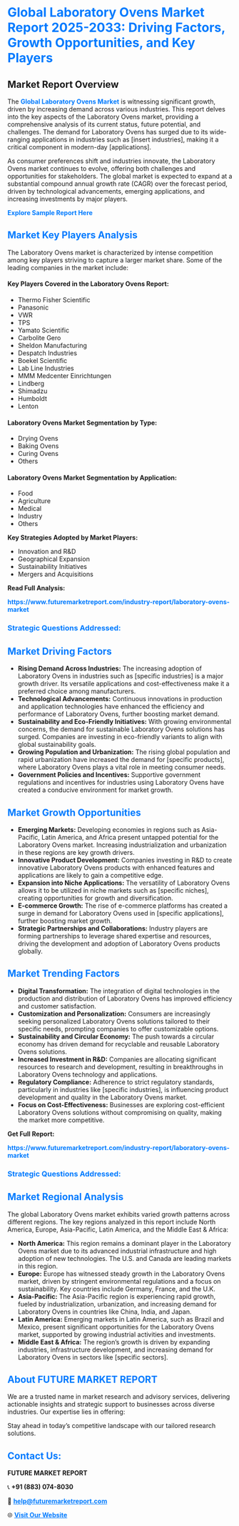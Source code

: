 <h1 style="color: #007BFF;">Global Laboratory Ovens Market Report 2025-2033: Driving Factors, Growth Opportunities, and Key Players</h1>

<section id="overview">
<h2>Market Report Overview</h2>
<p>The <a href="https://www.futuremarketreport.com/industry-report/laboratory-ovens-market" style="color: #007BFF; text-decoration: none;"><strong>Global Laboratory Ovens Market</strong></a> is witnessing significant growth, driven by increasing demand across various industries. This report delves into the key aspects of the Laboratory Ovens market, providing a comprehensive analysis of its current status, future potential, and challenges. The demand for Laboratory Ovens has surged due to its wide-ranging applications in industries such as [insert industries], making it a critical component in modern-day [applications].</p>
<p>As consumer preferences shift and industries innovate, the Laboratory Ovens market continues to evolve, offering both challenges and opportunities for stakeholders. The global market is expected to expand at a substantial compound annual growth rate (CAGR) over the forecast period, driven by technological advancements, emerging applications, and increasing investments by major players.</p>
</section>

<section id="overview">
<p><a href="https://www.futuremarketreport.com/request-sample/reportId=83459" style="color: #007BFF; text-decoration: none;"><strong>Explore Sample Report Here</strong></a></p>
</section>

<section id="key-players">
<h2 style="color: #007BFF;">Market Key Players Analysis</h2>
<p>The Laboratory Ovens market is characterized by intense competition among key players striving to capture a larger market share. Some of the leading companies in the market include:</p>
<h4>Key Players Covered in the Laboratory Ovens Report:</h4>
<ul><li>Thermo Fisher Scientific</li><li>Panasonic</li><li>VWR</li><li>TPS</li><li>Yamato Scientific</li><li>Carbolite Gero</li><li>Sheldon Manufacturing</li><li>Despatch Industries</li><li>Boekel Scientific</li><li>Lab Line Industries</li><li>MMM Medcenter Einrichtungen</li><li>Lindberg</li><li>Shimadzu</li><li>Humboldt</li><li>Lenton</li></ul>
<h4>Laboratory Ovens Market Segmentation by Type:</h4>
<ul><li>Drying Ovens</li><li>Baking Ovens</li><li>Curing Ovens</li><li>Others</li></ul>

<h4>Laboratory Ovens Market Segmentation by Application:</h4>
<ul><li>Food</li><li>Agriculture</li><li>Medical</li><li>Industry</li><li>Others</li></ul>
<p><strong>Key Strategies Adopted by Market Players:</strong></p>
<ul>
<li>Innovation and R&D</li>
<li>Geographical Expansion</li>
<li>Sustainability Initiatives</li>
<li>Mergers and Acquisitions</li>
</ul>
</section>

<section>
<p><strong>Read Full Analysis: </strong></p><a href="https://www.futuremarketreport.com/industry-report/laboratory-ovens-market" style="color: #007BFF; text-decoration: none;"><strong>https://www.futuremarketreport.com/industry-report/laboratory-ovens-market</strong></a>
<h3 style="color: #007BFF;">Strategic Questions Addressed:</h3>
</section>

<section id="driving-factors">
<h2 style="color: #007BFF;">Market Driving Factors</h2>
<ul>
<li><strong>Rising Demand Across Industries:</strong> The increasing adoption of Laboratory Ovens in industries such as [specific industries] is a major growth driver. Its versatile applications and cost-effectiveness make it a preferred choice among manufacturers.</li>
<li><strong>Technological Advancements:</strong> Continuous innovations in production and application technologies have enhanced the efficiency and performance of Laboratory Ovens, further boosting market demand.</li>
<li><strong>Sustainability and Eco-Friendly Initiatives:</strong> With growing environmental concerns, the demand for sustainable Laboratory Ovens solutions has surged. Companies are investing in eco-friendly variants to align with global sustainability goals.</li>
<li><strong>Growing Population and Urbanization:</strong> The rising global population and rapid urbanization have increased the demand for [specific products], where Laboratory Ovens plays a vital role in meeting consumer needs.</li>
<li><strong>Government Policies and Incentives:</strong> Supportive government regulations and incentives for industries using Laboratory Ovens have created a conducive environment for market growth.</li>
</ul>
</section>

<section id="growth-opportunities">
<h2 style="color: #007BFF;">Market Growth Opportunities</h2>
<ul>
<li><strong>Emerging Markets:</strong> Developing economies in regions such as Asia-Pacific, Latin America, and Africa present untapped potential for the Laboratory Ovens market. Increasing industrialization and urbanization in these regions are key growth drivers.</li>
<li><strong>Innovative Product Development:</strong> Companies investing in R&D to create innovative Laboratory Ovens products with enhanced features and applications are likely to gain a competitive edge.</li>
<li><strong>Expansion into Niche Applications:</strong> The versatility of Laboratory Ovens allows it to be utilized in niche markets such as [specific niches], creating opportunities for growth and diversification.</li>
<li><strong>E-commerce Growth:</strong> The rise of e-commerce platforms has created a surge in demand for Laboratory Ovens used in [specific applications], further boosting market growth.</li>
<li><strong>Strategic Partnerships and Collaborations:</strong> Industry players are forming partnerships to leverage shared expertise and resources, driving the development and adoption of Laboratory Ovens products globally.</li>
</ul>
</section>

<section id="trending-factors">
<h2 style="color: #007BFF;">Market Trending Factors</h2>
<ul>
<li><strong>Digital Transformation:</strong> The integration of digital technologies in the production and distribution of Laboratory Ovens has improved efficiency and customer satisfaction.</li>
<li><strong>Customization and Personalization:</strong> Consumers are increasingly seeking personalized Laboratory Ovens solutions tailored to their specific needs, prompting companies to offer customizable options.</li>
<li><strong>Sustainability and Circular Economy:</strong> The push towards a circular economy has driven demand for recyclable and reusable Laboratory Ovens solutions.</li>
<li><strong>Increased Investment in R&D:</strong> Companies are allocating significant resources to research and development, resulting in breakthroughs in Laboratory Ovens technology and applications.</li>
<li><strong>Regulatory Compliance:</strong> Adherence to strict regulatory standards, particularly in industries like [specific industries], is influencing product development and quality in the Laboratory Ovens market.</li>
<li><strong>Focus on Cost-Effectiveness:</strong> Businesses are exploring cost-efficient Laboratory Ovens solutions without compromising on quality, making the market more competitive.</li>
</ul>
</section>

<section>
<p><strong>Get Full Report: </strong></p><a href="https://www.futuremarketreport.com/industry-report/laboratory-ovens-market" style="color: #007BFF; text-decoration: none;"><strong>https://www.futuremarketreport.com/industry-report/laboratory-ovens-market</strong></a>
<h3 style="color: #007BFF;">Strategic Questions Addressed:</h3>
</section>


<section id="regional-analysis">
<h2 style="color: #007BFF;">Market Regional Analysis</h2>
<p>The global Laboratory Ovens market exhibits varied growth patterns across different regions. The key regions analyzed in this report include North America, Europe, Asia-Pacific, Latin America, and the Middle East & Africa:</p>
<ul>
<li><strong>North America:</strong> This region remains a dominant player in the Laboratory Ovens market due to its advanced industrial infrastructure and high adoption of new technologies. The U.S. and Canada are leading markets in this region.</li>
<li><strong>Europe:</strong> Europe has witnessed steady growth in the Laboratory Ovens market, driven by stringent environmental regulations and a focus on sustainability. Key countries include Germany, France, and the U.K.</li>
<li><strong>Asia-Pacific:</strong> The Asia-Pacific region is experiencing rapid growth, fueled by industrialization, urbanization, and increasing demand for Laboratory Ovens in countries like China, India, and Japan.</li>
<li><strong>Latin America:</strong> Emerging markets in Latin America, such as Brazil and Mexico, present significant opportunities for the Laboratory Ovens market, supported by growing industrial activities and investments.</li>
<li><strong>Middle East & Africa:</strong> The region’s growth is driven by expanding industries, infrastructure development, and increasing demand for Laboratory Ovens in sectors like [specific sectors].</li>
</ul>
</section>

<footer>
<h2 style="color: #007BFF;">About FUTURE MARKET REPORT</h2>
<p>We are a trusted name in market research and advisory services, delivering actionable insights and strategic support to businesses across diverse industries. Our expertise lies in offering:</p>

<p>Stay ahead in today’s competitive landscape with our tailored research solutions.</p>

<h2 style="color: #007BFF;">Contact Us:</h2>
<p><strong>FUTURE MARKET REPORT</strong></p>
<p>📞 <strong>+91 (883) 074-8030</strong></p>
<p>📧 <strong><a href="mailto:help@futuremarketreport.com" style="color: #007BFF;">help@futuremarketreport.com</a></strong></p>
<p>🌐 <strong><a href="https://www.futuremarketreport.com/" style="color: #007BFF;">Visit Our Website</a></strong></p>
</footer>